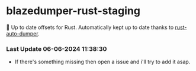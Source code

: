 # blazedumper-rust-staging

🚀 Up to date offsets for Rust. Automatically kept up to date thanks to [rust-auto-dumper](https://github.com/Akandesh/rust-auto-dumper).


### Last Update 06-06-2024 11:38:30
- If there's something missing then open a issue and i'll try to add it asap.